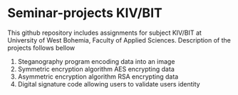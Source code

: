 # Seminar-projects KIV/BIT
This github repository includes assignments for subject KIV/BIT at University of West Bohemia, Faculty of Applied Sciences.
Description of the projects follows bellow
1) Steganography program encoding data into an image
2) Symmetric encryption algorithm AES encrypting data
3) Asymmetric encryption algorithm RSA encrypting data
4) Digital signature code allowing users to validate users identity

